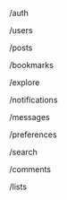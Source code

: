 /auth

/users

/posts

/bookmarks

/explore

/notifications

/messages

/preferences

/search

/comments

/lists


